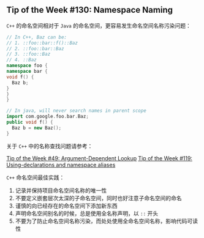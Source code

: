 ## Tip of the Week #130: Namespace Naming

`C++` 的命名空间相对于 `Java` 的命名空间，更容易发生命名空间名称污染问题：

```c++
// In C++, Baz can be:
// 1. ::foo::bar::f()::Baz
// 2. ::foo::bar::Baz
// 3. ::foo::Baz
// 4. ::Baz
namespace foo {
namespace bar {
void f() {
  Baz b;
}
}
}

// In java, will never search names in parent scope
import com.google.foo.bar.Baz;
public void f() {
  Baz b = new Baz();
}
```

关于 `C++` 中的名称查找问题请参考：

[Tip of the Week #49: Argument-Dependent Lookup][TotW049]
[Tip of the Week #119: Using-declarations and namespace aliases][TotW119]

`C++` 命名空间最佳实践：

1. 记录并保持项目命名空间名称的唯一性
2. 不要定义嵌套层次太深的子命名空间，同时也好注意子命名空间的命名
3. 谨慎的向已经存在的命名空间下添加新东西
4. 声明命名空间别名的时候，总是使用全名称声明，以 `::` 开头
5. 不要为了防止命名空间名称污染，而处处使用全命名空间名称，影响代码可读性



[TotW049]: TotW049.md
[TotW119]: TotW119.md

